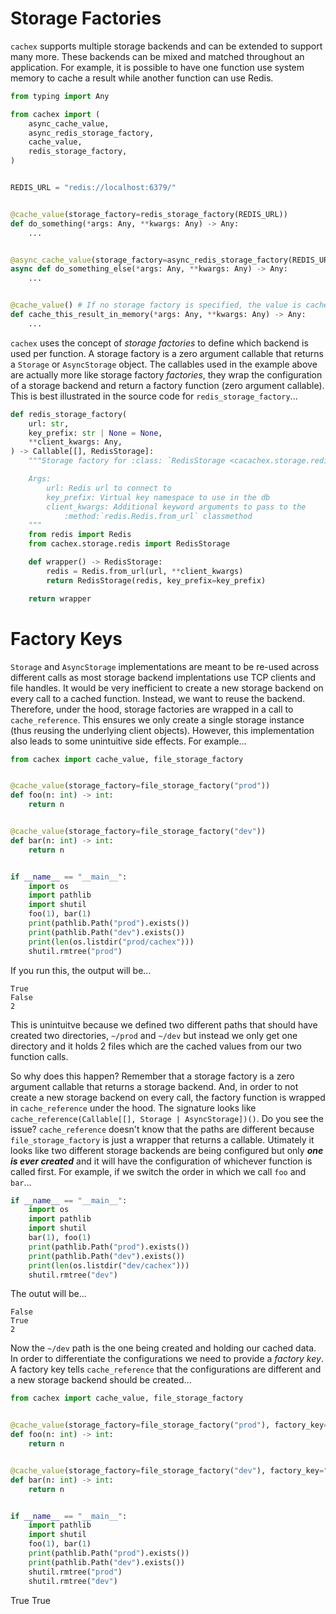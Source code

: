# Storage Factories
`cachex` supports multiple storage backends and can be extended to support many more. These backends can be mixed and matched throughout an application. For example, it is possible to have one function use system memory to cache a result while another function can use Redis.

```python
from typing import Any

from cachex import (
    async_cache_value,
    async_redis_storage_factory,
    cache_value,
    redis_storage_factory,
)


REDIS_URL = "redis://localhost:6379/"


@cache_value(storage_factory=redis_storage_factory(REDIS_URL))
def do_something(*args: Any, **kwargs: Any) -> Any:
    ...


@async_cache_value(storage_factory=async_redis_storage_factory(REDIS_URL))
async def do_something_else(*args: Any, **kwargs: Any) -> Any:
    ...


@cache_value() # If no storage factory is specified, the value is cached in memory
def cache_this_result_in_memory(*args: Any, **kwargs: Any) -> Any:
    ...
```

`cachex` uses the concept of *storage factories* to define which backend is used per function. A storage factory is a zero argument callable that returns a `Storage` or `AsyncStorage` object. The callables used in the example above are actually more like storage factory *factories*, they wrap the configuration of a storage backend and return a factory function (zero argument callable). This is best illustrated in the source code for `redis_storage_factory`...

```python
def redis_storage_factory(
    url: str,
    key_prefix: str | None = None,
    **client_kwargs: Any,
) -> Callable[[], RedisStorage]:
    """Storage factory for :class: `RedisStorage <cacachex.storage.redis.RedisStorage>`

    Args:
        url: Redis url to connect to
        key_prefix: Virtual key namespace to use in the db
        client_kwargs: Additional keyword arguments to pass to the
            :method:`redis.Redis.from_url` classmethod
    """
    from redis import Redis
    from cachex.storage.redis import RedisStorage

    def wrapper() -> RedisStorage:
        redis = Redis.from_url(url, **client_kwargs)
        return RedisStorage(redis, key_prefix=key_prefix)

    return wrapper
```

# Factory Keys
`Storage` and `AsyncStorage` implementations are meant to be re-used across different calls as most storage backend implentations use TCP clients and file handles. It would be very inefficient to create a new storage backend on every call to a cached function. Instead, we want to reuse the backend. Therefore, under the hood, storage factories are wrapped in a call to `cache_reference`. This ensures we only create a single storage instance (thus reusing the underlying client objects). However, this implementation also leads to some unintuitive side effects. For example...

```python
from cachex import cache_value, file_storage_factory


@cache_value(storage_factory=file_storage_factory("prod"))
def foo(n: int) -> int:
    return n


@cache_value(storage_factory=file_storage_factory("dev"))
def bar(n: int) -> int:
    return n


if __name__ == "__main__":
    import os
    import pathlib
    import shutil
    foo(1), bar(1)
    print(pathlib.Path("prod").exists())
    print(pathlib.Path("dev").exists())
    print(len(os.listdir("prod/cachex")))
    shutil.rmtree("prod")
```

If you run this, the output will be...
```
True
False
2
```

This is unintuitve because we defined two different paths that should have created two directories, `~/prod` and `~/dev` but instead we only get one directory and it holds 2 files which are the cached values from our two function calls.

So why does this happen? Remember that a storage factory is a zero argument callable that returns a storage backend. And, in order to not create a new storage backend on every call, the factory function is wrapped in `cache_reference` under the hood. The signature looks like `cache_reference(Callable[[], Storage | AsyncStorage])()`. Do you see the issue? `cache_reference` doesn't know that the paths are different because `file_storage_factory` is just a wrapper that returns a callable. Utimately it looks like two different storage backends are being configured but only ***one is ever created*** and it will have the configuration of whichever function is called first. For example, if we switch the order in which we call `foo` and `bar`...

```python
if __name__ == "__main__":
    import os
    import pathlib
    import shutil
    bar(1), foo(1)
    print(pathlib.Path("prod").exists())
    print(pathlib.Path("dev").exists())
    print(len(os.listdir("dev/cachex")))
    shutil.rmtree("dev")
```

The outut will be...
```
False
True
2
```

Now the `~/dev` path is the one being created and holding our cached data. In order to differentiate the configurations we need to provide a *factory key*. A factory key tells `cache_reference` that the configurations are different and a new storage backend should be created...

```python
from cachex import cache_value, file_storage_factory


@cache_value(storage_factory=file_storage_factory("prod"), factory_key="prod")
def foo(n: int) -> int:
    return n


@cache_value(storage_factory=file_storage_factory("dev"), factory_key="dev")
def bar(n: int) -> int:
    return n


if __name__ == "__main__":
    import pathlib
    import shutil
    foo(1), bar(1)
    print(pathlib.Path("prod").exists())
    print(pathlib.Path("dev").exists())
    shutil.rmtree("prod")
    shutil.rmtree("dev")
```
True
True
```